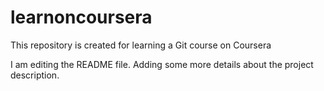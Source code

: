 # learnoncoursera
This repository is created for learning a Git course on Coursera

I am editing the README file. Adding some more details about the project description.
